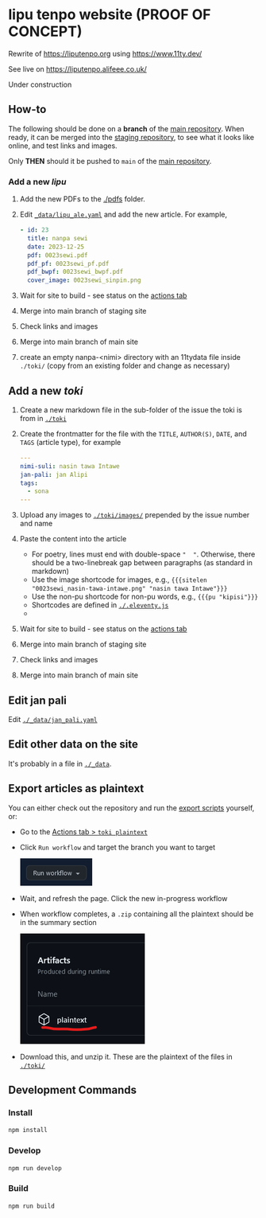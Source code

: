 # lipu tenpo website (PROOF OF CONCEPT)

Rewrite of <https://liputenpo.org> using <https://www.11ty.dev/>

See live on <https://liputenpo.alifeee.co.uk/>

Under construction

## How-to

The following should be done on a **branch** of the [main repository](https://github.com/lipu-tenpo/liputenpo.org). When ready, it can be merged into the [staging repository](https://github.com/lipu-tenpo/liputenpo.org.test), to see what it looks like online, and test links and images.

Only **THEN** should it be pushed to `main` of the [main repository](https://github.com/lipu-tenpo/liputenpo.org).

### Add a new *lipu*

1. Add the new PDFs to the [./pdfs](./pdfs/) folder.
1. Edit [`_data/lipu_ale.yaml`](./_data/lipu_ale.yaml) and add the new article. For example,

     ```yaml
     - id: 23
       title: nanpa sewi
       date: 2023-12-25
       pdf: 0023sewi.pdf
       pdf_pf: 0023sewi_pf.pdf
       pdf_bwpf: 0023sewi_bwpf.pdf
       cover_image: 0023sewi_sinpin.png
     ```

1. Wait for site to build - see status on the [actions tab](https://github.com/lipu-tenpo/liputenpo.org/actions)
1. Merge into main branch of staging site
1. Check links and images
1. Merge into main branch of main site
1. create an empty nanpa-\<nimi\> directory with an 11tydata file inside `./toki/` (copy from an existing folder and change as necessary)

## Add a new *toki*

1. Create a new markdown file in the sub-folder of the issue the toki is from in [`./toki`](./toki/)
1. Create the frontmatter for the file with the `TITLE`, `AUTHOR(S)`, `DATE`, and `TAGS` (article type), for example

      ```yaml
      ---
      nimi-suli: nasin tawa Intawe
      jan-pali: jan Alipi
      tags:
        - sona
      ---
      ```

1. Upload any images to [`./toki/images/`](./toki/images/) prepended by the issue number and name
1. Paste the content into the article
    - For poetry, lines must end with double-space `"  "`. Otherwise, there should be a two-linebreak gap between paragraphs (as standard in markdown)
    - Use the image shortcode for images, e.g., `{{{sitelen "0023sewi_nasin-tawa-intawe.png" "nasin tawa Intawe"}}}`
    - Use the non-pu shortcode for non-pu words, e.g., `{{{pu "kipisi"}}}`
    - Shortcodes are defined in [`./.eleventy.js`](./.eleventy.js)
    - 
2. Wait for site to build - see status on the [actions tab](https://github.com/lipu-tenpo/liputenpo.org/actions)
3. Merge into main branch of staging site
4. Check links and images
5. Merge into main branch of main site

## Edit jan pali

Edit [`./_data/jan_pali.yaml`](./_data/jan_pali.yaml)

## Edit other data on the site

It's probably in a file in [`./_data`](./_data/).

## Export articles as plaintext

You can either check out the repository and run the [export scripts](./scripts/) yourself, or:

- Go to the [Actions tab > `toki plaintext`](https://github.com/lipu-tenpo/liputenpo.org/actions/workflows/scribus_plaintext.yml)
- Click `Run workflow` and target the branch you want to target

    ![Run workflow button](images/run%20workflow.png)
- Wait, and refresh the page. Click the new in-progress workflow
- When workflow completes, a `.zip` containing all the plaintext should be in the summary section

    ![screenshot of workflow artifact](images/artifacts.png)
- Download this, and unzip it. These are the plaintext of the files in [`./toki/`](./toki/)

## Development Commands

### Install

```bash
npm install
```

### Develop

```bash
npm run develop
```

### Build

```bash
npm run build
```
